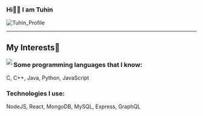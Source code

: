 ### Hi👋🏼 I am Tuhin

![Tuhin_Profile](https://user-images.githubusercontent.com/66861616/134353949-cf8ef8d0-ba22-47fe-877d-e73c7991729a.png)

---

<h2>My Interests🤗</h2>
<image align="left" src="https://user-images.githubusercontent.com/66861616/137590868-f0d79502-566e-463c-bbe7-61a833684a73.gif"/>

<h3>Some programming languages that I know:</h3>
<p>C, C++, Java, Python, JavaScript</p>

<h3>Technologies I use:</h3>
<p>NodeJS, React, MongoDB, MySQL, Express, GraphQL</p>
